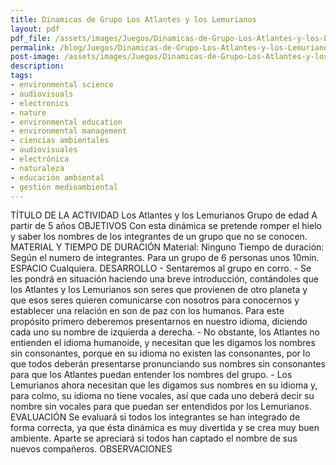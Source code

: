 ```yaml
---
title: Dinamicas de Grupo Los Atlantes y los Lemurianos
layout: pdf
pdf_file: /assets/images/Juegos/Dinamicas-de-Grupo-Los-Atlantes-y-los-Lemurianos.pdf
permalink: /blog/Juegos/Dinamicas-de-Grupo-Los-Atlantes-y-los-Lemurianos
post-image: /assets/images/Juegos/Dinamicas-de-Grupo-Los-Atlantes-y-los-Lemurianos_thumbnail.png
description:
tags:
- environmental science
- audiovisuals
- electronics
- nature
- environmental education
- environmental management
- ciencias ambientales
- audiovisuales
- electrónica
- naturaleza
- educación ambiental
- gestión medioambiental
---
```


TÍTULO DE LA ACTIVIDAD Los Atlantes y los Lemurianos Grupo de edad A partir de 5 años OBJETIVOS Con esta dinámica se pretende romper el hielo y saber los nombres de los integrantes de un grupo que no se conocen. MATERIAL Y TIEMPO DE DURACIÓN Material: Ninguno Tiempo de duración: Según el numero de integrantes. Para un grupo de 6 personas unos 10min. ESPACIO Cualquiera. DESARROLLO - Sentaremos al grupo en corro. - Se les pondrá en situación haciendo una breve introducción, contándoles que los Atlantes y los Lemurianos son seres que provienen de otro planeta y que esos seres quieren comunicarse con nosotros para conocernos y establecer una relación en son de paz con los humanos. Para este propósito primero deberemos presentarnos en nuestro idioma, diciendo cada uno su nombre de izquierda a derecha. - No obstante, los Atlantes no entienden el idioma humanoide, y necesitan que les digamos los nombres sin consonantes, porque en su idioma no existen las consonantes, por lo que todos deberán presentarse pronunciando sus nombres sin consonantes para que los Atlantes puedan entender los nombres del grupo. - Los Lemurianos ahora necesitan que les digamos sus nombres en su idioma y, para colmo, su idioma no tiene vocales, así que cada uno deberá decir su nombre sin vocales para que puedan ser entendidos por los Lemurianos. EVALUACIÓN Se evaluará si todos los integrantes se han integrado de forma correcta, ya que ésta dinámica es muy divertida y se crea muy buen ambiente. Aparte se apreciará si todos han captado el nombre de sus nuevos compañeros. OBSERVACIONES

